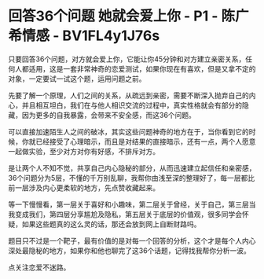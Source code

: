 # 回答36个问题 她就会爱上你 - P1 - 陈广希情感 - BV1FL4y1J76s

只要回答36个问题，对方就会爱上你，它能让你45分钟和对方建立亲密关系，任何人都适用，这是一套非常神奇的恋爱测试，如果你现在有喜欢，但是又拿不定的对象，一定要试一试这个题，运用问题之前。

先要了解一个原理，人们之间的关系，从疏远到亲密，需要不断深入抛弃自己的内心，并且相互坦白，我们在与他人相识交流的过程中，真实性格就会有部分的隐藏，因为更多的自我暴露，会带来不安全感，而这36个问题。

可以直接加速陌生人之间的破冰，其实这些问题神奇的地方在于，当你看到它的时候，你就已经接受了心理暗示，而且是对结果的直接暗示，还有一点，两个人愿意一起做实验，至少对方对你有好感，不排斥对方。

是让两个人不知不觉，共享自己内心隐秘的部分，从而迅速建立起信任和亲密感，36个问题分为5层，不懂的千万别乱聊，我帮你由浅至深的整理好了，每一层都比前一层涉及内心更柔软的地方，先点赞收藏起来。

等一下慢慢看，第一层关于喜好和小趣味，第二层关于曾经，关于自己，第三层当我变成我们，第四层分享尴尬及隐私，第五层关于底层的价值观，很多同学会怀疑，如果这些题真的这么灵的话，那还会放到网上自断财路吗。

题目只不过是一个靶子，最有价值的是对每一个回答的分析，这个才是每个人内心深处最隐秘的地方，如果你和他也聊完了这36个话题，记得找我帮你分析一波。

点关注恋爱不迷路。